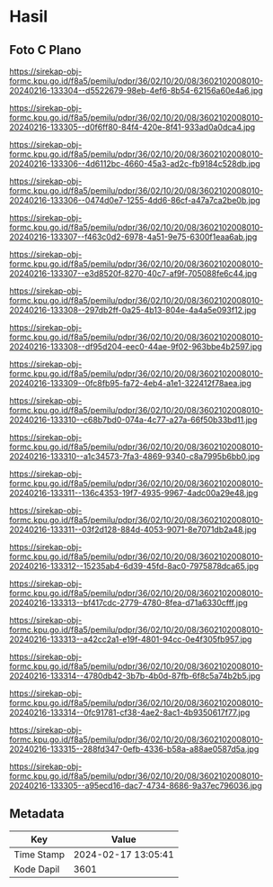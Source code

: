 # Hasil

## Foto C Plano

https://sirekap-obj-formc.kpu.go.id/f8a5/pemilu/pdpr/36/02/10/20/08/3602102008010-20240216-133304--d5522679-98eb-4ef6-8b54-62156a60e4a6.jpg

https://sirekap-obj-formc.kpu.go.id/f8a5/pemilu/pdpr/36/02/10/20/08/3602102008010-20240216-133305--d0f6ff80-84f4-420e-8f41-933ad0a0dca4.jpg

https://sirekap-obj-formc.kpu.go.id/f8a5/pemilu/pdpr/36/02/10/20/08/3602102008010-20240216-133306--4d6112bc-4660-45a3-ad2c-fb9184c528db.jpg

https://sirekap-obj-formc.kpu.go.id/f8a5/pemilu/pdpr/36/02/10/20/08/3602102008010-20240216-133306--0474d0e7-1255-4dd6-86cf-a47a7ca2be0b.jpg

https://sirekap-obj-formc.kpu.go.id/f8a5/pemilu/pdpr/36/02/10/20/08/3602102008010-20240216-133307--f463c0d2-6978-4a51-9e75-6300f1eaa6ab.jpg

https://sirekap-obj-formc.kpu.go.id/f8a5/pemilu/pdpr/36/02/10/20/08/3602102008010-20240216-133307--e3d8520f-8270-40c7-af9f-705088fe6c44.jpg

https://sirekap-obj-formc.kpu.go.id/f8a5/pemilu/pdpr/36/02/10/20/08/3602102008010-20240216-133308--297db2ff-0a25-4b13-804e-4a4a5e093f12.jpg

https://sirekap-obj-formc.kpu.go.id/f8a5/pemilu/pdpr/36/02/10/20/08/3602102008010-20240216-133308--df95d204-eec0-44ae-9f02-963bbe4b2597.jpg

https://sirekap-obj-formc.kpu.go.id/f8a5/pemilu/pdpr/36/02/10/20/08/3602102008010-20240216-133309--0fc8fb95-fa72-4eb4-a1e1-322412f78aea.jpg

https://sirekap-obj-formc.kpu.go.id/f8a5/pemilu/pdpr/36/02/10/20/08/3602102008010-20240216-133310--c68b7bd0-074a-4c77-a27a-66f50b33bd11.jpg

https://sirekap-obj-formc.kpu.go.id/f8a5/pemilu/pdpr/36/02/10/20/08/3602102008010-20240216-133310--a1c34573-7fa3-4869-9340-c8a7995b6bb0.jpg

https://sirekap-obj-formc.kpu.go.id/f8a5/pemilu/pdpr/36/02/10/20/08/3602102008010-20240216-133311--136c4353-19f7-4935-9967-4adc00a29e48.jpg

https://sirekap-obj-formc.kpu.go.id/f8a5/pemilu/pdpr/36/02/10/20/08/3602102008010-20240216-133311--03f2d128-884d-4053-9071-8e7071db2a48.jpg

https://sirekap-obj-formc.kpu.go.id/f8a5/pemilu/pdpr/36/02/10/20/08/3602102008010-20240216-133312--15235ab4-6d39-45fd-8ac0-7975878dca65.jpg

https://sirekap-obj-formc.kpu.go.id/f8a5/pemilu/pdpr/36/02/10/20/08/3602102008010-20240216-133313--bf417cdc-2779-4780-8fea-d71a6330cfff.jpg

https://sirekap-obj-formc.kpu.go.id/f8a5/pemilu/pdpr/36/02/10/20/08/3602102008010-20240216-133313--a42cc2a1-e19f-4801-94cc-0e4f305fb957.jpg

https://sirekap-obj-formc.kpu.go.id/f8a5/pemilu/pdpr/36/02/10/20/08/3602102008010-20240216-133314--4780db42-3b7b-4b0d-87fb-6f8c5a74b2b5.jpg

https://sirekap-obj-formc.kpu.go.id/f8a5/pemilu/pdpr/36/02/10/20/08/3602102008010-20240216-133314--0fc91781-cf38-4ae2-8ac1-4b9350617f77.jpg

https://sirekap-obj-formc.kpu.go.id/f8a5/pemilu/pdpr/36/02/10/20/08/3602102008010-20240216-133315--288fd347-0efb-4336-b58a-a88ae0587d5a.jpg

https://sirekap-obj-formc.kpu.go.id/f8a5/pemilu/pdpr/36/02/10/20/08/3602102008010-20240216-133305--a95ecd16-dac7-4734-8686-9a37ec796036.jpg


## Metadata

| Key        | Value               |
| ---------- | ------------------- |
| Time Stamp | 2024-02-17 13:05:41 |
| Kode Dapil | 3601                |



